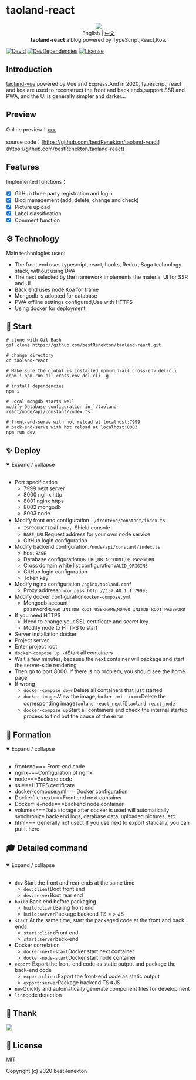 # taoland-react

<p align="center">
  <img src="https://raw.githubusercontent.com/bestRenekton/taoland-react/master/frontend/public/img/taoland.png"/>
  <br>English | <a href="README.md">中文</a>
  <br><strong>taoland-react</strong> a blog powered by TypeScript,React,Koa.
</p>

[![David](https://img.shields.io/david/bestRenekton/taoland-react.svg)](https://david-dm.org/bestRenekton/taoland-react)
[![DevDependencies](https://img.shields.io/david/dev/bestRenekton/taoland-react.svg)](https://david-dm.org/bestRenekton/taoland-react?type=dev)
[![License](https://img.shields.io/npm/l/@loadable/component.svg)](https://github.com/bestRenekton/taoland-react/blob/master/LICENSE)

## Introduction

[taoland-vue](https://github.com/bestRenekton/taoLand) powered by Vue and Express.And in 2020, typescript, react and koa are used to reconstruct the front and back ends,support SSR and PWA, and the UI is generally simpler and darker...



## Preview

Online preview：[xxx](https://xxx)

source code：[https://github.com/bestRenekton/taoland-react](https://github.com/bestRenekton/taoland-react)

## Features

Implemented functions：

- [x] GitHub three party registration and login
- [x] Blog management (add, delete, change and check)
- [x] Picture upload
- [x] Label classification
- [x] Comment function

## ⚙️ Technology

Main technologies used:

+ The front end uses typescript, react, hooks, Redux, Saga technology stack, without using DVA
+ The next selected by the framework implements the material UI for SSR and UI
+ Back end uses node,Koa for frame
+ Mongodb is adopted for database
+ PWA offline settings configured,Use with HTTPS
+ Using docker for deployment


## 🚀 Start

```shell
# clone with Git Bash
git clone https://github.com/bestRenekton/taoland-react.git

# change directory
cd taoland-react

# Make sure the global is installed npm-run-all cross-env del-cli
cnpm i npm-run-all cross-env del-cli -g

# install dependencies
npm i

# Local mongdb starts well
modify Database configuration in `/taoland-react/node/api/constant/index.ts`

# front-end-serve with hot reload at localhost:7999
# back-end-serve with hot reload at localhost:8003
npm run dev
```

## ✨ Deploy

<details open=“open”>
  <summary>Expand / collapse</summary> 
  <br/>

+ Port specification
    + 7999 next server
    + 8000 nginx http
    + 8001 nginx https
    + 8002 mongodb
    + 8003 node
+ Modify front end configuration：`/frontend/constant/index.ts`
    + `ISPRODUCTION`if true，Shield console
    + `BASE_URL`Request address for your own node service
    + GitHub login configuration
+ Modify backend configuration:`/node/api/constant/index.ts`
    + host `BASE`
    + Database configuration`DB_URL`,`DB_ACCOUNT`,`DB_PASSWORD`
    + Cross domain white list configuration`VALID_ORIGINS`
    + GitHub login configuration
    + Token key
+ Modify nginx configuration `/nginx/taoland.conf`
    + Proxy address`proxy_pass http://137.48.1.1:7999;`
+ Modify docker configuration`docker-compose.yml`
    + Mongodb account password`MONGO_INITDB_ROOT_USERNAME`,`MONGO_INITDB_ROOT_PASSWORD`
+ If you need HTTPS
    + Need to change your SSL certificate and secret key
    + Modify node to HTTPS to start
+ Server installation docker
+ Project server
+ Enter project root
+ `docker-compose up -d`Start all containers
+ Wait a few minutes, because the next container will package and start the server-side rendering
+ Then go to port 8000. If there is no problem, you should see the home page
+ If wrong
    + `docker-compose down`Delete all containers that just started
    + `docker images`View the image,`docker rmi  xxxxx`Delete the corresponding image`taoland-react_next`和`taoland-react_node`
    + `docker-compose up`Start all containers and check the internal startup process to find out the cause of the error
</details> 

##  💼 Formation

<details open=“open”>
  <summary>Expand / collapse</summary> 
  <br/>

+ frontend=== Front-end code
+ nginx===Configuration of nginx
+ node===Backend code
+ ssl===HTTPS certificate
+ docker-compose.yml===Docker configuration
+ Dockerfile-next===Front end next container
+ Dockerfile-node===Backend node container
+ volumes===Data storage after docker is used will automatically synchronize back-end logs, database data, uploaded pictures, etc
+ html=== Generally not used. If you use next to export statically, you can put it here
</details> 

##  🎓 Detailed command
<details open=“open”>
  <summary>Expand / collapse</summary> 
  <br/>

+ `dev` Start the front and rear ends at the same time
    + `dev:client`Boot front end
    + `dev:server`Boot rear end
+ `build` Back end before packaging
    + `build:client`Baling front end
    + `build:server`Package backend TS = > JS
+ `start` At the same time, start the packaged code at the front and back ends
    + `start:client`Front end
    + `start:server`back-end
+ Docker correlation
    + `docker-next-start`Docker start next container
    + `docker-node-start`Docker start node container
+ `export` Export the front-end code as static output and package the back-end code
    + `export:client`Export the front-end code as static output
    + `export:server`Package backend TS=>JS
+ `new`Quickly and automatically generate component files for development
+ `lint`code detection
</details> 

## 💜 Thank
<a href="https://github.com/chun5398" target="_blank">
  <img src="https://avatars0.githubusercontent.com/u/30543796?s=40&v=4">
</a>

## :memo: License

[MIT](https://github.com/bestRenekton/taoland-react/blob/master/LICENSE)

Copyright (c) 2020 bestRenekton


